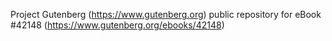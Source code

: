 Project Gutenberg (https://www.gutenberg.org) public repository for eBook #42148 (https://www.gutenberg.org/ebooks/42148)
